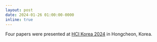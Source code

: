 ```yaml
---
layout: post
date: 2024-01-26 01:00:00-0000
inline: true
---
```


Four papers were presented at <a href="https://conference.hcikorea.org/hcik2024/">HCI Korea 2024</a> in Hongcheon, Korea.
